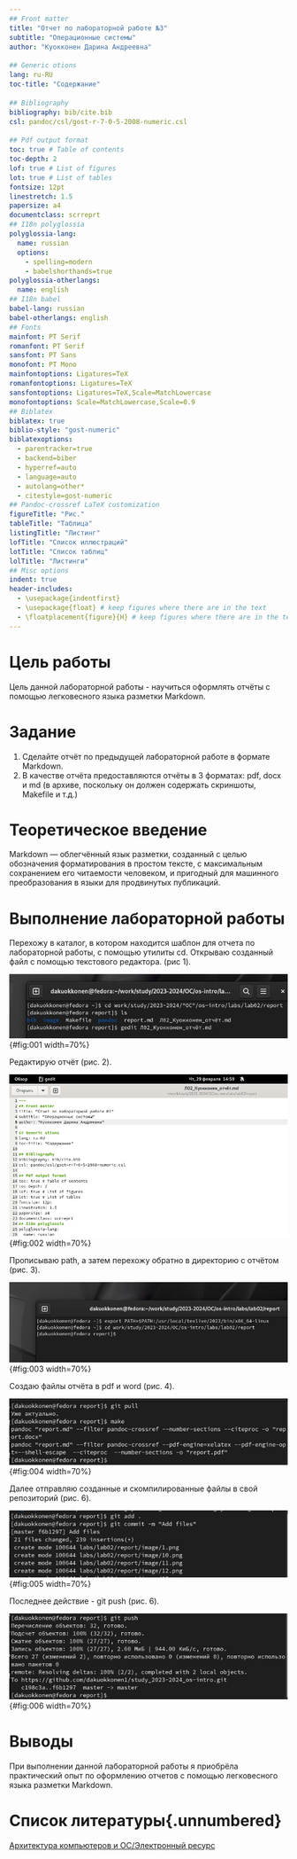 ```yaml
---
## Front matter
title: "Отчет по лабораторной работе №3"
subtitle: "Операционные системы"
author: "Куокконен Дарина Андреевна"

## Generic otions
lang: ru-RU
toc-title: "Содержание"

## Bibliography
bibliography: bib/cite.bib
csl: pandoc/csl/gost-r-7-0-5-2008-numeric.csl

## Pdf output format
toc: true # Table of contents
toc-depth: 2
lof: true # List of figures
lot: true # List of tables
fontsize: 12pt
linestretch: 1.5
papersize: a4
documentclass: scrreprt
## I18n polyglossia
polyglossia-lang:
  name: russian
  options:
	- spelling=modern
	- babelshorthands=true
polyglossia-otherlangs:
  name: english
## I18n babel
babel-lang: russian
babel-otherlangs: english
## Fonts
mainfont: PT Serif
romanfont: PT Serif
sansfont: PT Sans
monofont: PT Mono
mainfontoptions: Ligatures=TeX
romanfontoptions: Ligatures=TeX
sansfontoptions: Ligatures=TeX,Scale=MatchLowercase
monofontoptions: Scale=MatchLowercase,Scale=0.9
## Biblatex
biblatex: true
biblio-style: "gost-numeric"
biblatexoptions:
  - parentracker=true
  - backend=biber
  - hyperref=auto
  - language=auto
  - autolang=other*
  - citestyle=gost-numeric
## Pandoc-crossref LaTeX customization
figureTitle: "Рис."
tableTitle: "Таблица"
listingTitle: "Листинг"
lofTitle: "Список иллюстраций"
lotTitle: "Список таблиц"
lolTitle: "Листинги"
## Misc options
indent: true
header-includes:
  - \usepackage{indentfirst}
  - \usepackage{float} # keep figures where there are in the text
  - \floatplacement{figure}{H} # keep figures where there are in the text
---
```


# Цель работы

 Цель данной лабораторной работы - научиться оформлять отчёты с помощью легковесного языка разметки Markdown.

# Задание

 1. Сделайте отчёт по предыдущей лабораторной работе в формате Markdown.
 2. В качестве отчёта предоставляются отчёты в 3 форматах: pdf, docx и md (в архиве,
поскольку он должен содержать скриншоты, Makefile и т.д.)

# Теоретическое введение

 Markdown — облегчённый язык разметки, созданный с целью обозначения форматирования в простом тексте, с максимальным сохранением его читаемости человеком, и пригодный для машинного преобразования в языки для продвинутых публикаций.

# Выполнение лабораторной работы

 Перехожу в каталог, в котором находится шаблон для отчета по лабораторной работы, с помощью утилиты cd. Открываю созданный файл с помощью текстового редактора. (рис 1).

![Перемещение между директориями](image/3..1.png){#fig:001 width=70%}

 Редактирую отчёт (рис. 2).

![Редактирование файла](image/3..2.png){#fig:002 width=70%}

 Прописываю path, а затем перехожу обратно в директорию с отчётом (рис. 3).

![Перемещение между директориями](image/3.png){#fig:003 width=70%}

 Создаю файлы отчёта в pdf и word (рис. 4).

![Создание файлов](image/5.png){#fig:004 width=70%}

 Далее отправляю созданные и скомпилированные файлы в свой репозиторий (рис. 6).

![Отправка файлов на Git](image/6.png){#fig:005 width=70%}

 Последнее действие - git push (рис. 6).

![Отправка файлов на Git](image/7.png){#fig:006 width=70%}


# Выводы

 При выполнении данной лабораторной работы я приобрёла практический опыт по оформлению отчетов с помощью легковесного языка разметки Markdown.

# Список литературы{.unnumbered}

  [Архитектура компьютеров и ОС/Электронный ресурс](https://esystem.rudn.ru/pluginfile.php/2288079/mod_resource/content/3/003-lab_markdown.pdf)
  
 
